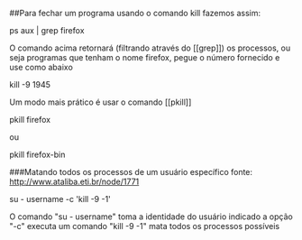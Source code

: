 ##Para fechar um programa usando o comando kill fazemos assim:

ps aux | grep firefox

O comando acima retornará (filtrando através do [[grep]]) os processos, ou seja
programas que tenham o nome firefox, pegue o número fornecido e use como abaixo

kill -9  1945

Um modo mais prático é usar o comando [[pkill]]

pkill firefox

ou 

pkill firefox-bin

###Matando todos os processos de um usuário específico
fonte: http://www.ataliba.eti.br/node/1771

su - username -c 'kill -9 -1'

O comando "su - username" toma a identidade do usuário indicado
a opção "-c" executa um comando "kill -9 -1" mata todos os processos possíveis

 